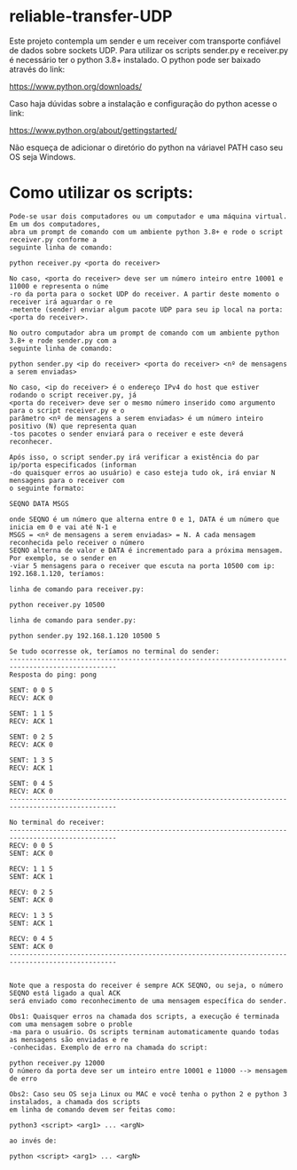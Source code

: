 # reliable-transfer-UDP

Este projeto contempla um sender e um receiver com transporte confiável de dados sobre sockets UDP.
Para utilizar os scripts sender.py e receiver.py é necessário ter o python 3.8+ instalado. O python
pode ser baixado através do link:

https://www.python.org/downloads/

Caso haja dúvidas sobre a instalação e configuração do python acesse o link:

https://www.python.org/about/gettingstarted/

Não esqueça de adicionar o diretório do python na váriavel PATH caso seu OS seja Windows.

# Como utilizar os scripts:

    Pode-se usar dois computadores ou um computador e uma máquina virtual. Em um dos computadores,
    abra um prompt de comando com um ambiente python 3.8+ e rode o script receiver.py conforme a 
    seguinte linha de comando:

    python receiver.py <porta do receiver>

    No caso, <porta do receiver> deve ser um número inteiro entre 10001 e 11000 e representa o núme 
    -ro da porta para o socket UDP do receiver. A partir deste momento o receiver irá aguardar o re  
    -metente (sender) enviar algum pacote UDP para seu ip local na porta: <porta do receiver>.

    No outro computador abra um prompt de comando com um ambiente python 3.8+ e rode sender.py com a
    seguinte linha de comando:

    python sender.py <ip do receiver> <porta do receiver> <nº de mensagens a serem enviadas>

    No caso, <ip do receiver> é o endereço IPv4 do host que estiver rodando o script receiver.py, já
    <porta do receiver> deve ser o mesmo número inserido como argumento para o script receiver.py e o
    parâmetro <nº de mensagens a serem enviadas> é um número inteiro positivo (N) que representa quan
    -tos pacotes o sender enviará para o receiver e este deverá reconhecer.

    Após isso, o script sender.py irá verificar a existência do par ip/porta especificados (informan
    -do quaisquer erros ao usuário) e caso esteja tudo ok, irá enviar N mensagens para o receiver com
    o seguinte formato:

    SEQNO DATA MSGS

    onde SEQNO é um número que alterna entre 0 e 1, DATA é um número que inicia em 0 e vai até N-1 e 
    MSGS = <nº de mensagens a serem enviadas> = N. A cada mensagem reconhecida pelo receiver o número
    SEQNO alterna de valor e DATA é incrementado para a próxima mensagem. Por exemplo, se o sender en
    -viar 5 mensagens para o receiver que escuta na porta 10500 com ip: 192.168.1.120, teríamos:

    linha de comando para receiver.py:

    python receiver.py 10500

    linha de comando para sender.py:

    python sender.py 192.168.1.120 10500 5

    Se tudo ocorresse ok, teríamos no terminal do sender:
    -------------------------------------------------------------------------------------------------
    Resposta do ping: pong

    SENT: 0 0 5
    RECV: ACK 0

    SENT: 1 1 5
    RECV: ACK 1

    SENT: 0 2 5
    RECV: ACK 0

    SENT: 1 3 5
    RECV: ACK 1

    SENT: 0 4 5
    RECV: ACK 0
    -------------------------------------------------------------------------------------------------

    No terminal do receiver:
    -------------------------------------------------------------------------------------------------
    RECV: 0 0 5
    SENT: ACK 0

    RECV: 1 1 5
    SENT: ACK 1

    RECV: 0 2 5
    SENT: ACK 0

    RECV: 1 3 5
    SENT: ACK 1

    RECV: 0 4 5
    SENT: ACK 0
    -------------------------------------------------------------------------------------------------
    

    Note que a resposta do receiver é sempre ACK SEQNO, ou seja, o número SEQNO está ligado a qual ACK
    será enviado como reconhecimento de uma mensagem específica do sender.

    Obs1: Quaisquer erros na chamada dos scripts, a execução é terminada com uma mensagem sobre o proble
    -ma para o usuário. Os scripts terminam automaticamente quando todas as mensagens são enviadas e re
    -conhecidas. Exemplo de erro na chamada do script:

    python receiver.py 12000
    O número da porta deve ser um inteiro entre 10001 e 11000 --> mensagem de erro

    Obs2: Caso seu OS seja Linux ou MAC e você tenha o python 2 e python 3 instalados, a chamada dos scripts
    em linha de comando devem ser feitas como: 
    
    python3 <script> <arg1> ... <argN>

    ao invés de:

    python <script> <arg1> ... <argN>

